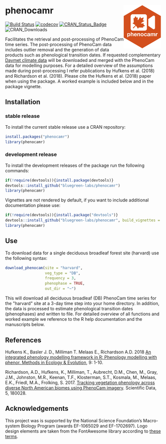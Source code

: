 # phenocamr <a href='https://bluegreen-labs.github.io/phenocamr/'><img src='https://github.com/bluegreen-labs/phenocamr/raw/master/phenocamr-logo.png' align="right" height="139" /></a>

[![Build Status](https://travis-ci.com/bluegreen-labs/phenocamr.svg?branch=master)](https://travis-ci.org/bluegreen-labs/phenocamr)
[![codecov](https://codecov.io/gh/bluegreen-labs/phenocamr/branch/master/graph/badge.svg)](https://codecov.io/gh/bluegreen-labs/phenocamr)
[![CRAN\_Status\_Badge](https://www.r-pkg.org/badges/version/phenocamr)](https://cran.r-project.org/package=phenocamr)
![CRAN\_Downloads](https://cranlogs.r-pkg.org/badges/grand-total/phenocamr)

Facilitates the retrieval and post-processing of PhenoCam time series. The post-processing of PhenoCam data includes outlier removal and the generation of data products such as phenological transition dates. If requested complementary [Daymet climate data](https://daymet.ornl.gov/) will be downloaded and merged with the PhenoCam data for modelling purposes. For a detailed overview of the assumptions made during post-processing I refer publications by Hufkens et al. (2018) and Richardson et al. (2018). Please cite the Hufkens et al. (2018) paper when using the package. A worked example is included below and in the package vignette.

## Installation

### stable release

To install the current stable release use a CRAN repository:

```R
install.packages("phenocamr")
library(phenocamr)
```

### development release

To install the development releases of the package run the following commands:

```R
if(!require(devtools)){install.package(devtools)}
devtools::install_github("bluegreen-labs/phenocamr")
library(phenocamr)
```

Vignettes are not rendered by default, if you want to include additional documentation please use:

```R
if(!require(devtools)){install.package("devtools")}
devtools::install_github("bluegreen-labs/phenocamr", build_vignettes = TRUE)
library(phenocamr)
```

## Use

To download data for a single deciduous broadleaf forest site (harvard) use the following syntax:

```R
download_phenocam(site = "harvard",
                  veg_type = "DB",
                  frequency = 3,
                  phenophase = TRUE,
                  out_dir = "~")
```

This will download all deciduous broadleaf (DB) PhenoCam time series for the "harvard" site at a 3-day time step into your home directory. In addition, the data is processed to estimate phenological transition dates (phenophases) and written to file. For detailed overview of all functions and worked example we reference to the R help documentation and the manuscripts below.

## References

Hufkens K., Basler J. D., Milliman T. Melaas E., Richardson A.D. 2018 [An integrated phenology modelling framework in R: Phenology modelling with phenor. Methods in Ecology & Evolution](http://onlinelibrary.wiley.com/doi/10.1111/2041-210X.12970/full), 9: 1-10.

Richardson, A.D., Hufkens, K., Milliman, T., Aubrecht, D.M., Chen, M., Gray, J.M., Johnston, M.R., Keenan, T.F., Klosterman, S.T., Kosmala, M., Melaas, E.K., Friedl, M.A., Frolking, S. 2017. [Tracking vegetation phenology across diverse North American biomes using PhenoCam imagery](https://www.nature.com/articles/sdata201828). Scientific Data, 5, 180028.

## Acknowledgements

This project was is supported by the National Science Foundation’s Macro-system Biology Program (awards EF-1065029 and EF-1702697). Logo design elements are taken from the FontAwesome library according to [these terms](https://fontawesome.com/license).

